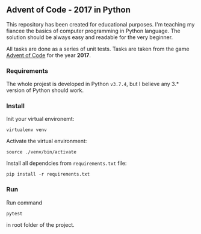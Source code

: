 ## Advent of Code - 2017 in Python
This repository has been created for educational purposes.
I'm teaching my fiancee the basics of computer programming in Python language.
The solution should be always easy and readable for the very beginner.

All tasks are done as a series of unit tests.
Tasks are taken from the game [Advent of Code](https://adventofcode.com/2017) for the year __2017__.

### Requirements
The whole projest is developed in Python `v3.7.4`, 
but I believe any 3.* version of Python should work.

### Install
Init your virtual environemt:
```
virtualenv venv
```

Activate the virtual environment:
```
source ./venv/bin/activate
```

Install all dependcies from `requirements.txt` file: 
```
pip install -r requirements.txt
```

### Run
Run command
```
pytest
```
in root folder of the project.

